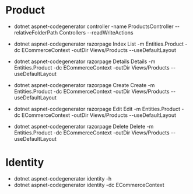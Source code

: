 # Product

- dotnet aspnet-codegenerator controller -name ProductsController --relativeFolderPath Controllers --readWriteActions

- dotnet aspnet-codegenerator razorpage Index List -m Entities.Product -dc ECommerceContext -outDir Views/Products --useDefaultLayout
- dotnet aspnet-codegenerator razorpage Details Details -m Entities.Product -dc ECommerceContext -outDir Views/Products --useDefaultLayout
- dotnet aspnet-codegenerator razorpage Create Create -m Entities.Product -dc ECommerceContext -outDir Views/Products --useDefaultLayout
- dotnet aspnet-codegenerator razorpage Edit Edit -m Entities.Product -dc ECommerceContext -outDir Views/Products --useDefaultLayout
- dotnet aspnet-codegenerator razorpage Delete Delete -m Entities.Product -dc ECommerceContext -outDir Views/Products --useDefaultLayout


# Identity

- dotnet aspnet-codegenerator identity -h
- dotnet aspnet-codegenerator identity -dc ECommerceContext
